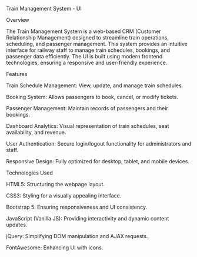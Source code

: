 Train Management System - UI

Overview

The Train Management System is a web-based CRM (Customer Relationship Management) designed to streamline train operations, scheduling, and passenger management. This system provides an intuitive interface for railway staff to manage train schedules, bookings, and passenger data efficiently. The UI is built using modern frontend technologies, ensuring a responsive and user-friendly experience.

Features

Train Schedule Management: View, update, and manage train schedules.

Booking System: Allows passengers to book, cancel, or modify tickets.

Passenger Management: Maintain records of passengers and their bookings.

Dashboard Analytics: Visual representation of train schedules, seat availability, and revenue.

User Authentication: Secure login/logout functionality for administrators and staff.

Responsive Design: Fully optimized for desktop, tablet, and mobile devices.

Technologies Used

HTML5: Structuring the webpage layout.

CSS3: Styling for a visually appealing interface.

Bootstrap 5: Ensuring responsiveness and UI consistency.

JavaScript (Vanilla JS): Providing interactivity and dynamic content updates.

jQuery: Simplifying DOM manipulation and AJAX requests.

FontAwesome: Enhancing UI with icons.
